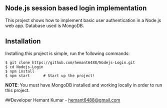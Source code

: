## Node.js session based login implementation

This project shows how to implement basic user authentication in a Node.js web
app. Database used is MongoDB.

## Installation

Installing this project is simple, run the following commands:

```console
$ git clone https://github.com/hemant6488/Nodejs-Login.git
$ cd Nodejs-Login
$ npm install
$ npm start      # Start up the project!
```

**NOTE**: You must have MongoDB installed and working locally in order to run
this project.

##Developer
Hemant Kumar - hemant6488@gmail.com